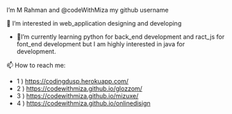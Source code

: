 I’m M Rahman and @codeWithMiza my github username


👀 I’m interested in web_application designing and developing

- 🔭I’m currently learning python for back_end development and ract_js for font_end development but I am highly interested in java for development.

📫 How to reach me:
-  1 )  https://codingdusp.herokuapp.com/
-  2 )  https://codewithmiza.github.io/glozzom/
-  3 )  https://codewithmiza.github.io/mizuxe/
-  4 )  https://codewithmiza.github.io/onlinedisign



 

<!--
- 🌱 I’m currently learning ...
- 👯 I’m looking to collaborate on ...
- 🤔 I’m looking for help with ...
- 💬 Ask me about ...



**codeWithMiza/codeWithMiza** is a ✨ _special_ ✨ repository because its `README.md` (this file) appears on your GitHub profile.

Here are some ideas to get you started:
- 😄 Pronouns: ...
- ⚡ Fun fact: ...
-->










